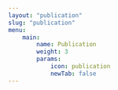 ```yaml
---
layout: "publication"
slug: "publication"
menu:
    main:
        name: Publication
        weight: 3
        params: 
            icon: publication
            newTab: false
---
```

